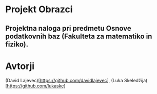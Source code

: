 # Projekt Obrazci

## Projektna naloga pri predmetu Osnove podatkovnih baz (Fakulteta za matematiko in fiziko).

# Avtorji
(David Lajevec)[https://github.com/davidlajevec], (Luka Skeledžija)[https://github.com/lukaske]

